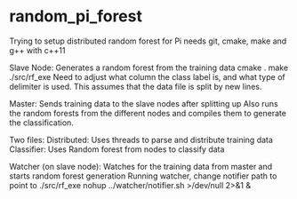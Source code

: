 # random_pi_forest
Trying to setup distributed random forest for Pi
needs git, cmake, make and g++ with c++11

Slave Node: Generates a random forest from the training data
cmake .
make
./src/rf_exe
Need to adjust what column the class label is,
and what type of delimiter is used.
This assumes that the data file is split by new lines.

Master:
Sends training data to the slave nodes after splitting up
Also runs the random forests from the different nodes and compiles
them to generate the classification.

Two files:
Distributed: Uses threads to parse and distribute training data
Classifier: Uses Random forest from nodes to classify data

Watcher (on slave node): Watches for the training data from master and 
starts random forest generation
Running watcher, change notifier path to point to ./src/rf_exe
nohup ../watcher/notifier.sh >/dev/null 2>&1 &


